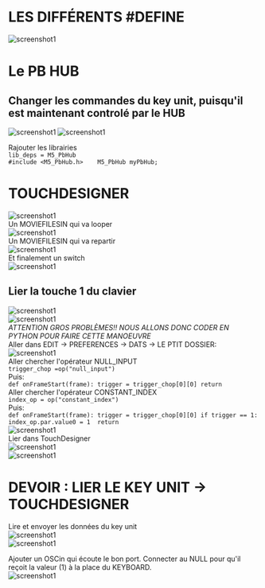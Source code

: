 # LES DIFFÉRENTS #DEFINE
![screenshot1](https://github.com/Jadoooooou/582-531-COURS7-GR2/blob/main/COMPREHENSION_medias/1.png)  

# Le PB HUB  

## Changer les commandes du key unit, puisqu'il est maintenant controlé par le HUB   
![screenshot1](https://github.com/Jadoooooou/582-531-COURS7-GR2/blob/main/COMPREHENSION_medias/2.png) 
![screenshot1](https://github.com/Jadoooooou/582-531-COURS7-GR2/blob/main/COMPREHENSION_medias/3.png)  

Rajouter les librairies   
`lib_deps =
    M5_PbHub
`   
`#include <M5_PbHub.h>   
M5_PbHub myPbHub;
`   
# TOUCHDESIGNER   
![screenshot1](https://github.com/Jadoooooou/582-531-COURS7-GR2/blob/main/COMPREHENSION_medias/4.png)  
Un MOVIEFILESIN qui va looper   
![screenshot1](https://github.com/Jadoooooou/582-531-COURS7-GR2/blob/main/COMPREHENSION_medias/5.png)  
Un MOVIEFILESIN qui va repartir   
![screenshot1](https://github.com/Jadoooooou/582-531-COURS7-GR2/blob/main/COMPREHENSION_medias/6.png)  
Et finalement un switch   
![screenshot1](https://github.com/Jadoooooou/582-531-COURS7-GR2/blob/main/COMPREHENSION_medias/7.png)    

## Lier la touche 1 du clavier   
![screenshot1](https://github.com/Jadoooooou/582-531-COURS7-GR2/blob/main/COMPREHENSION_medias/8.png)  
![screenshot1](https://github.com/Jadoooooou/582-531-COURS7-GR2/blob/main/COMPREHENSION_medias/9.png)   
*ATTENTION GROS PROBLÈMES!! NOUS ALLONS DONC CODER EN PYTHON POUR FAIRE CETTE MANOEUVRE*      
Aller dans EDIT -> PREFERENCES -> DATS -> LE PTIT DOSSIER:   
![screenshot1](https://github.com/Jadoooooou/582-531-COURS7-GR2/blob/main/COMPREHENSION_medias/10.png)   
Aller chercher l'opérateur NULL_INPUT   
`trigger_chop =op("null_input")`   
Puis:   
`def onFrameStart(frame):
    trigger = trigger_chop[0][0]
    return`   
Aller chercher l'opérateur CONSTANT_INDEX   
`index_op = op("constant_index")`    
Puis:   
`def onFrameStart(frame):
    trigger = trigger_chop[0][0]
    if trigger == 1:
    	index_op.par.value0 = 1	
	return
`   
![screenshot1](https://github.com/Jadoooooou/582-531-COURS7-GR2/blob/main/COMPREHENSION_medias/11.png)   
Lier dans TouchDesigner   
![screenshot1](https://github.com/Jadoooooou/582-531-COURS7-GR2/blob/main/COMPREHENSION_medias/12.png)   
![screenshot1](https://github.com/Jadoooooou/582-531-COURS7-GR2/blob/main/COMPREHENSION_medias/13.png)   

# DEVOIR : LIER LE KEY UNIT -> TOUCHDESIGNER  

Lire et envoyer les données du key unit    
![screenshot1](https://github.com/Jadoooooou/582-531-COURS7-GR2/blob/main/COMPREHENSION_medias/devoir_vs.png)  
![screenshot1](https://github.com/Jadoooooou/582-531-COURS7-GR2/blob/main/COMPREHENSION_medias/devoir_pd.png)  

Ajouter un OSCin qui écoute le bon port. Connecter au NULL pour qu'il reçoit la valeur (1) à la place du KEYBOARD.   
![screenshot1](https://github.com/Jadoooooou/582-531-COURS7-GR2/blob/main/COMPREHENSION_medias/devoir_touch.png)  



